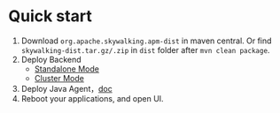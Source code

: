 # Quick start
1. Download `org.apache.skywalking.apm-dist` in maven central. Or find `skywalking-dist.tar.gz/.zip` in `dist` folder after `mvn clean package`.
1. Deploy Backend
   - [Standalone Mode](Deploy-collector-in-standalone-mode.md)
   - [Cluster Mode](Deploy-collector-in-cluster-mode.md)
1. Deploy Java Agent，[doc](Deploy-skywalking-agent.md)
1. Reboot your applications, and open UI.